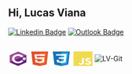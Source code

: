 ## Hi, Lucas Viana

[![Linkedin Badge](https://img.shields.io/badge/-LinkedIn-blue?style=flat&logo=Linkedin&logoColor=white&link=https://www.linkedin.com/in/lucasgviana/)](https://www.linkedin.com/in/lucasgviana/)
[![Outlook Badge](https://img.shields.io/badge/-Outlook-267ACA?style=flat&logo=Microsoft-Outlook&logoColor=white&link=mailto:lucas_viana99@outlook.com)](mailto:lucas_viana99@outlook.com)

  <div style="display: inline_block"><br>
  <img align="center" alt="LV-CSharp" height="30" width="40" src="https://raw.githubusercontent.com/devicons/devicon/master/icons/csharp/csharp-original.svg">
  <img align="center" alt="LV-HTML" height="30" width="40" src="https://raw.githubusercontent.com/devicons/devicon/master/icons/html5/html5-original.svg">
  <img align="center" alt="LV-CSS" height="30" width="40" src="https://raw.githubusercontent.com/devicons/devicon/master/icons/css3/css3-original.svg">
  <img align="center" alt="LV-Js" height="30" width="40" src="https://raw.githubusercontent.com/devicons/devicon/master/icons/javascript/javascript-plain.svg">
  <img align="center" alt="LV-Git" height="30" width="40" src="https://www.vectorlogo.zone/logos/git-scm/git-scm-icon.svg">


</div>
  

